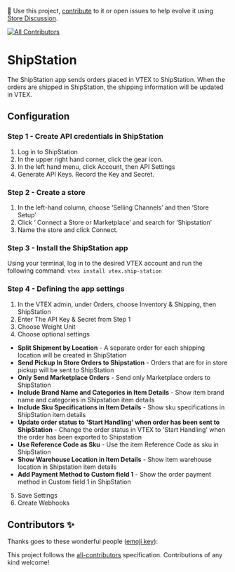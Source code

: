 📢 Use this project, [contribute](https://github.com/vtex-apps/ship-station) to it or open issues to help evolve it using [Store Discussion](https://github.com/vtex-apps/store-discussion).

<!-- ALL-CONTRIBUTORS-BADGE:START - Do not remove or modify this section -->

[![All Contributors](https://img.shields.io/badge/all_contributors-0-orange.svg?style=flat-square)](#contributors-)

<!-- ALL-CONTRIBUTORS-BADGE:END -->

# ShipStation

The ShipStation app sends orders placed in VTEX to ShipStation.  When the orders are shipped in ShipStation, the shipping information will be updated in VTEX.

## Configuration

### Step 1 - Create API credentials in ShipStation

1. Log in to ShipStation
2. In the upper right hand corner, click the gear icon.
3. In the left hand menu, click Account, then API Settings
4. Generate API Keys.  Record the Key and Secret.

### Step 2 - Create a store

1. In the left-hand column, choose ‘Selling Channels’ and then ‘Store Setup’
2. Click ‘ Connect a Store or Marketplace’ and search for ‘Shipstation’
3. Name the store and click Connect.

### Step 3 - Install the ShipStation app

Using your terminal, log in to the desired VTEX account and run the following command:
`vtex install vtex.ship-station`

### Step 4 - Defining the app settings

1. In the VTEX admin, under Orders, choose Inventory & Shipping, then ShipStation
2. Enter The API Key & Secret from Step 1
3. Choose Weight Unit
4. Choose optional settings
- **Split Shipment by Location** - A separate order for each shipping location will be created in ShipStation
- **Send Pickup In Store Orders to Shipstation** - Orders that are for in store pickup will be sent to ShipStation
- **Only Send Marketplace Orders** - Send only Marketplace orders to ShipStation
- **Include Brand Name and Categories in Item Details** - Show item brand name and categories in Shipstation item details
- **Include Sku Specifications in Item Details** - Show sku specifications in ShipStation item details
- **Update order status to 'Start Handling' when order has been sent to ShipStation** - Change the order status in VTEX to 'Start Handling' when the order has been exported to Shipstation
- **Use Reference Code as Sku** - Use the item Reference Code as sku in ShipStation
- **Show Warehouse Location in Item Details** - Show item warehouse location in Shipstation item details
- **Add Payment Method to Custom field 1** - Show the order payment method in Custom field 1 in ShipStation
5. Save Settings
6. Create Webhooks

## Contributors ✨

Thanks goes to these wonderful people ([emoji key](https://allcontributors.org/docs/en/emoji-key)):

<!-- ALL-CONTRIBUTORS-LIST:START - Do not remove or modify this section -->
<!-- prettier-ignore-start -->
<!-- markdownlint-disable -->
<!-- markdownlint-enable -->
<!-- prettier-ignore-end -->

<!-- ALL-CONTRIBUTORS-LIST:END -->

This project follows the [all-contributors](https://github.com/all-contributors/all-contributors) specification. Contributions of any kind welcome!
